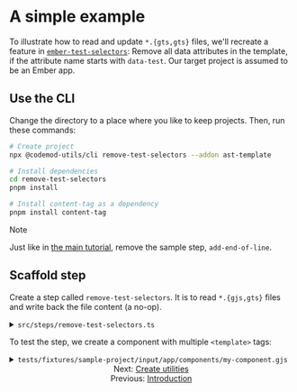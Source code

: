# A simple example

To illustrate how to read and update `*.{gts,gts}` files, we'll recreate a feature in [`ember-test-selectors`](https://github.com/mainmatter/ember-test-selectors/blob/v6.0.0/strip-data-test-properties-plugin6.js): Remove all data attributes in the template, if the attribute name starts with `data-test`. Our target project is assumed to be an Ember app.


## Use the CLI

Change the directory to a place where you like to keep projects. Then, run these commands:

```sh
# Create project
npx @codemod-utils/cli remove-test-selectors --addon ast-template

# Install dependencies
cd remove-test-selectors
pnpm install

# Install content-tag as a dependency
pnpm install content-tag
```

> [!NOTE]
> Just like in [the main tutorial](../ember-codemod-rename-test-modules/04-step-1-update-acceptance-tests-part-1.md#remove-the-sample-step), remove the sample step, `add-end-of-line`.


## Scaffold step

Create a step called `remove-test-selectors`. It is to read `*.{gjs,gts}` files and write back the file content (a no-op).

<details>

<summary><code>src/steps/remove-test-selectors.ts</code></summary>

For brevity, how `src/index.ts` calls `removeTestSelectors()` is not shown.

```ts
import { readFileSync } from 'node:fs';
import { join } from 'node:path';

import { createFiles, findFiles } from '@codemod-utils/files';

import { Options } from '../types/index.js';

export function removeTestSelectors(options: Options): void {
  const { projectRoot } = options;

  const filePaths = findFiles('app/components/**/*.{gjs,gts}', {
    projectRoot,
  });

  const fileMap = new Map(
    filePaths.map((filePath) => {
      const file = readFileSync(join(projectRoot, filePath), 'utf8');

      return [filePath, file];
    }),
  );

  createFiles(fileMap, options);
}
```

</details>

To test the step, we create a component with multiple `<template>` tags:

<details>

<summary><code>tests/fixtures/sample-project/input/app/components/my-component.gjs</code></summary>

The indentations are inconsistent on purpose. We want to know if our codemod will preserve formatting.

```js
import { on } from '@ember/modifier';
import Component from '@glimmer/component';
import { tracked } from '@glimmer/tracking';

import styles from './my-component.css';

const Control =
<template>
  <div class={{styles.control}}>
    <button
      data-test-button="Increment"
      type="button"
      {{on "click" @onClick}}
    >
      Increment by 1
    </button>
  </div>
</template>

const Display =
  <template>
    <div class={{styles.display}}>
      Count:
      <p class={{styles.count}} data-test-count ...attributes>
        {{@count}}
      </p>
    </div>
  </template>

export default class MyComponent extends Component {
  @tracked count = 0;

  increment = () => {
    this.count++;
  }

    <template>
      <div class={{styles.container}}>
        <Control
          @onClick={{this.increment}}
          />
        <Display @count={{this.count}} data-test-my-count />
      </div>
    </template>
}
```

</details>


<div align="center">
  <div>
    Next: <a href="./02-create-utilities.md">Create utilities</a>
  </div>
  <div>
    Previous: <a href="./00-introduction.md">Introduction</a>
  </div>
</div>
